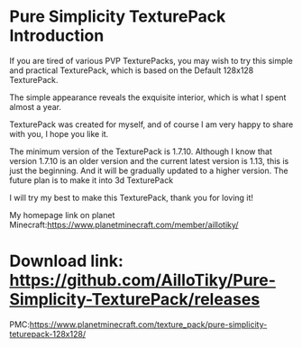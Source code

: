 # Pure Simplicity TexturePack Introduction

If you are tired of various PVP TexturePacks, you may wish to try this simple and practical TexturePack, which is based on the Default 128x128 TexturePack.

The simple appearance reveals the exquisite interior, which is what I spent almost a year.

TexturePack was created for myself, and of course I am very happy to share with you, I hope you like it.

The minimum version of the TexturePack is 1.7.10. Although I know that version 1.7.10 is an older version and the current latest version is 1.13, this is just the beginning. And it will be gradually updated to a higher version. The future plan is to make it into 3d TexturePack

I will try my best to make this TexturePack, thank you for loving it!


My homepage link on planet Minecraft:https://www.planetminecraft.com/member/aillotiky/
# Download link: https://github.com/AilloTiky/Pure-Simplicity-TexturePack/releases
PMC:https://www.planetminecraft.com/texture_pack/pure-simplicity-teturepack-128x128/
